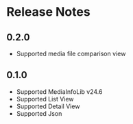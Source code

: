 # Release Notes

## 0.2.0

* Supported media file comparison view

## 0.1.0

* Supported MediaInfoLib v24.6
* Supported List View
* Supported Detail View
* Supported Json
